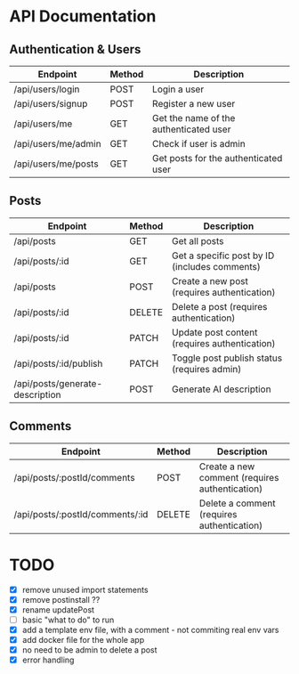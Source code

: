# API Documentation

## Authentication & Users

| Endpoint            | Method | Description                            |
| ------------------- | ------ | -------------------------------------- |
| /api/users/login    | POST   | Login a user                           |
| /api/users/signup   | POST   | Register a new user                    |
| /api/users/me       | GET    | Get the name of the authenticated user |
| /api/users/me/admin | GET    | Check if user is admin                 |
| /api/users/me/posts | GET    | Get posts for the authenticated user   |

## Posts

| Endpoint                        | Method | Description                                   |
| ------------------------------- | ------ | --------------------------------------------- |
| /api/posts                      | GET    | Get all posts                                 |
| /api/posts/:id                  | GET    | Get a specific post by ID (includes comments) |
| /api/posts                      | POST   | Create a new post (requires authentication)   |
| /api/posts/:id                  | DELETE | Delete a post (requires authentication)       |
| /api/posts/:id                  | PATCH  | Update post content (requires authentication) |
| /api/posts/:id/publish          | PATCH  | Toggle post publish status (requires admin)   |
| /api/posts/generate-description | POST   | Generate AI description                       |

## Comments

| Endpoint                        | Method | Description                                    |
| ------------------------------- | ------ | ---------------------------------------------- |
| /api/posts/:postId/comments     | POST   | Create a new comment (requires authentication) |
| /api/posts/:postId/comments/:id | DELETE | Delete a comment (requires authentication)     |

# TODO

- [x] remove unused import statements
- [x] remove postinstall ??
- [x] rename updatePost
- [ ] basic "what to do" to run
- [x] add a template env file, with a comment - not commiting real env vars
- [x] add docker file for the whole app
- [x] no need to be admin to delete a post
- [x] error handling

